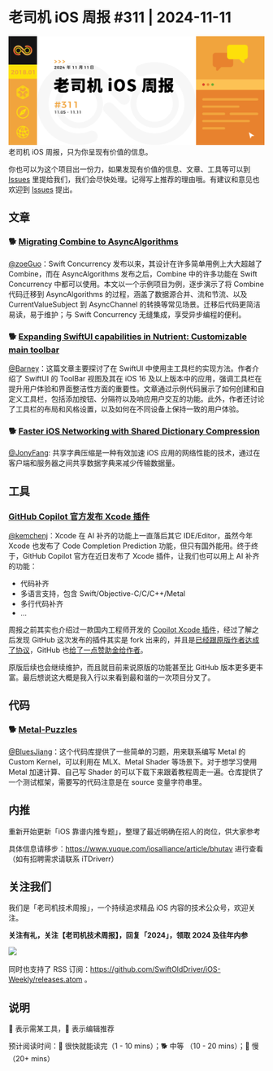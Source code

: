 # 老司机 iOS 周报 #311 | 2024-11-11

![ios-weekly](https://github.com/SwiftOldDriver/iOS-Weekly/blob/master/assets/weekly-header/311.jpg?raw=true)
老司机 iOS 周报，只为你呈现有价值的信息。

你也可以为这个项目出一份力，如果发现有价值的信息、文章、工具等可以到 [Issues](https://github.com/SwiftOldDriver/iOS-Weekly/issues) 里提给我们，我们会尽快处理。记得写上推荐的理由哦。有建议和意见也欢迎到 [Issues](https://github.com/SwiftOldDriver/iOS-Weekly/issues) 提出。

## 文章

### 🐕 [Migrating Combine to AsyncAlgorithms](https://blog.jacobstechtavern.com/p/migrating-combine-to-asyncalgorithms)

[@zoeGuo](https://github.com/zoeGuo)：Swift Concurrency 发布以来，其设计在许多简单用例上大大超越了 Combine，而在 AsyncAlgorithms 发布之后，Combine 中的许多功能在 Swift Concurrency 中都可以使用。本文以一个示例项目为例，逐步演示了将 Combine 代码迁移到 AsyncAlgorithms 的过程，涵盖了数据源合并、流和节流、以及 CurrentValueSubject 到 AsyncChannel 的转换等常见场景。迁移后代码更简洁易读，易于维护；与 Swift Concurrency 无缝集成，享受异步编程的便利。

### 🐕 [Expanding SwiftUI capabilities in Nutrient: Customizable main toolbar](https://www.nutrient.io/blog/swiftui-main-toolbar/)

[@Barney](https://github.com/BarneyZhaoooo)：这篇文章主要探讨了在 SwiftUI 中使用主工具栏的实现方法。作者介绍了 SwiftUI 的 ToolBar 视图及其在 iOS 16 及以上版本中的应用，强调工具栏在提升用户体验和界面整洁性方面的重要性。文章通过示例代码展示了如何创建和自定义工具栏，包括添加按钮、分隔符以及响应用户交互的功能。此外，作者还讨论了工具栏的布局和风格设置，以及如何在不同设备上保持一致的用户体验。

### 🐕 [Faster iOS Networking with Shared Dictionary Compression](https://eisel.me/shared-dictionary-compression)
[@JonyFang](https://github.com/JonyFang): 共享字典压缩是一种有效加速 iOS 应用的网络性能的技术，通过在客户端和服务器之间共享数据字典来减少传输数据量。

## 工具

### [GitHub Copilot 官方发布 Xcode 插件](https://github.blog/changelog/2024-10-29-github-copilot-code-completion-in-xcode-is-now-available-in-public-preview/)

[@kemchenj](https://kemchenj.github.io/)：Xcode 在 AI 补齐的功能上一直落后其它 IDE/Editor，虽然今年 Xcode 也发布了  Code Completion Prediction 功能，但只有国外能用。终于终于，GitHub Copilot 官方在近日发布了 Xcode 插件，让我们也可以用上 AI 补齐的功能：

- 代码补齐
- 多语言支持，包含 Swift/Objective-C/C/C++/Metal
- 多行代码补齐
- ...

周报之前其实也介绍过一款国内工程师开发的 [Copilot Xcode 插件](https://github.com/intitni/CopilotForXcode)，经过了解之后发现 GitHub 这次发布的插件其实是 fork 出来的，并且是[已经跟原版作者达成了协议](https://github.com/intitni/CopilotForXcode/discussions/597)，GitHub 也[给了一点赞助金给作者](https://x.com/intitni/status/1851352010718880059)。

原版后续也会继续维护，而且就目前来说原版的功能甚至比 GitHub 版本更多更丰富。最后想说这大概是我入行以来看到最和谐的一次项目分叉了。

## 代码

### 🐕 [Metal-Puzzles](https://github.com/abeleinin/Metal-Puzzles)

[@BluesJiang](https://github.com/bluesjiang)：这个代码库提供了一些简单的习题，用来联系编写 Metal 的 Custom Kernel，可以利用在 MLX、Metal Shader 等场景下。对于想学习使用 Metal 加速计算、自己写 Shader 的可以下载下来跟着教程周走一遍。仓库提供了一个测试框架，需要写的代码注意是在 source 变量字符串里。

## 内推

重新开始更新「iOS 靠谱内推专题」，整理了最近明确在招人的岗位，供大家参考

具体信息请移步：https://www.yuque.com/iosalliance/article/bhutav 进行查看（如有招聘需求请联系 iTDriverr）

## 关注我们

我们是「老司机技术周报」，一个持续追求精品 iOS 内容的技术公众号，欢迎关注。

**关注有礼，关注【老司机技术周报】，回复「2024」，领取 2024 及往年内参**

![](https://github.com/SwiftOldDriver/iOS-Weekly/blob/master/assets/qrcode_for_wechat.jpg?raw=true)

同时也支持了 RSS 订阅：https://github.com/SwiftOldDriver/iOS-Weekly/releases.atom 。

## 说明

🚧 表示需某工具，🌟 表示编辑推荐

预计阅读时间：🐎 很快就能读完（1 - 10 mins）；🐕 中等 （10 - 20 mins）；🐢 慢（20+ mins）
